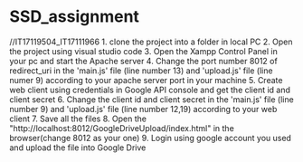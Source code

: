 # SSD_assignment
//IT17119504_IT17111966  1. clone the project into a folder in local PC  2. Open the project using visual studio code  3. Open the Xampp Control Panel in your pc and start the Apache server  4. Change the port number 8012 of redirect_uri in the 'main.js' file (line number 13) and 'upload.js' file (line numer 9) according to your apache server port in your machine  5. Create web client using credentials in Google API console and get the client id and client secret  6. Change the client id and client secret in the 'main.js' file (line number 9) and 'upload.js' file (line number 12,19) according to your web client  7. Save all the files  8. Open the "http://localhost:8012/GoogleDriveUpload/index.html" in the browser(change 8012 as your one)  9. Login using google account you used and upload the file into Google Drive
